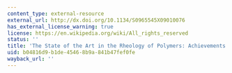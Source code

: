 ```yaml
---
content_type: external-resource
external_url: http://dx.doi.org/10.1134/S0965545X09010076
has_external_license_warning: true
license: https://en.wikipedia.org/wiki/All_rights_reserved
status: ''
title: 'The State of the Art in the Rheology of Polymers: Achievements and Challenges'
uid: b04816d9-b1de-4546-8b9a-841b47fef0fe
wayback_url: ''
---
```

